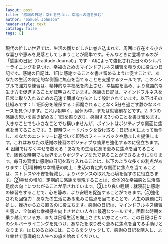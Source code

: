 ```yaml
---
layout: post
title: "感謝の日記：幸せを見つけ、幸福への道を歩む"
author: "Samuel Johnson"
header-style: text
catalog: false
tags: []
---
```


現代の忙しい世界では、生活の慌ただしさに巻き込まれて、周囲に存在する小さな喜びや恵みを見落としてしまうことが簡単です。そんなときに登場するのが「感謝の日記（Gratitude Journal）」です - AIによって強化された日々のシルバーライニングを見つけ、幸福のためのマインドフルネス練習を養うのに役立つ日記です。感謝の日記は、1日に感謝することを書き留めるように促すことで、あなたの生活の肯定的な側面に焦点を当てることを支援するツールです。このシンプルで強力な練習は、精神的な幸福感を向上させ、幸福度を高め、より意識的な生き方を促進することが証明されています。感謝の日記は、マインドフルネスを日常に取り入れるための迅速で簡単な方法として設計されています。以下はその仕組みです：1. 1日5分を確保する：邪魔されることなく5分を過ごす静かなスペースを見つけます。これは朝早く、昼休み中、または就寝前などです。2. 3つの感謝の思いを書き留める：1日を振り返り、感謝する3つのことを書き留めます。大きなことでも小さなことでも構いませんが、ポイントはポジティブな側面に焦点を当てることです。3. 即時フィードバックを受け取る：日記はAIによって動作し、あなたのエントリーに基づいて即時のフィードバックや励ましを提供します。これはあなたの感謝の練習のポジティブな効果を強化するのに役立ちます。4. 困難ではなく幸せを数える：あなたの生活にある恵みに焦点を当てることで、困難な時期でも世界をよりポジティブな光で見ることができるようになります。毎日の習慣に感謝の日記を取り入れることは、以下のような多くの利点があります：①精神的な幸福感の向上：生活の肯定的な側面に焦点を当てることは、ストレスや不安を軽減し、よりバランスの取れた心境を促すのに役立ちます。②幸せの増加：定期的に感謝を表現することは、全体的な幸福感と生活満足度の向上につながることが示されています。③より良い睡眠：就寝前に感謝の練習をすることで、心を静め、より安眠を促進することができます。④強化された回復力：あなたの生活にある恵みに焦点を当てることで、人生の課題に対処し、挫折から立ち直るのに役立ちます。感謝の日記は、マインドフルネス練習を養い、全体的な幸福感を向上させたい人々に最適なツールです。困難な時期を乗り越えている方、または日常生活を向上させたい方にとって、この日記は日々のシルバーライニングを見つけ、あなたを取り巻く恵みに焦点を当てる手助けとなります。はじめるためには、[こちらをクリック](https://www.example.com)して、感謝の日記を購入し、より幸せで意識的な人生への旅を始めてください。